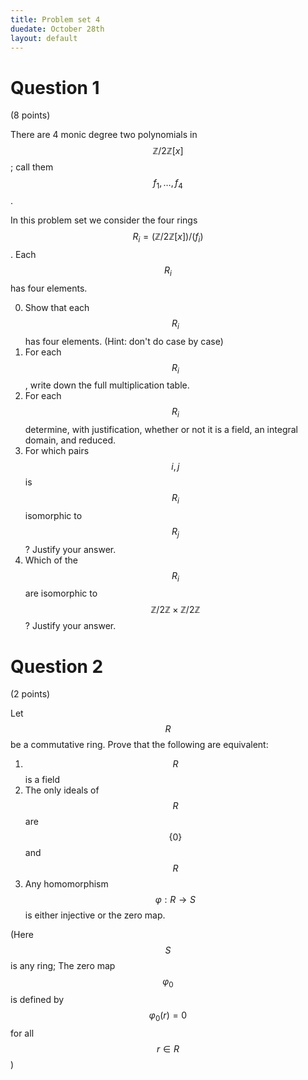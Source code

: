 ```yaml
---
title: Problem set 4
duedate: October 28th
layout: default
---
```


Question 1
======
(8 points)

There are 4 monic degree two polynomials in $$\mathbb{Z}/{2\mathbb{Z}}[x]$$; call them $$f_1,\dots, f_4$$.  

In this problem set we consider the four rings $$R_i=\left(\mathbb{Z}{/2\mathbb{Z}}[x]\right)/(f_i)$$.  Each $$R_i$$ has four elements.

0. Show that each $$R_i$$ has four elements.  (Hint: don't do case by case)
1. For each $$R_i$$, write down the full multiplication table.
2. For each $$R_i$$ determine, with justification, whether or not it is a field, an integral domain, and reduced.
3. For which pairs $$i,j$$ is $$R_i$$ isomorphic to $$R_j$$?  Justify your answer.
4. Which of the $$R_i$$ are isomorphic to $$\mathbb{Z}/2\mathbb{Z}\times \mathbb{Z}/2\mathbb{Z}$$?  Justify your answer.

Question 2 
====
(2 points)

Let $$R$$ be a commutative ring.  Prove that the following are equivalent:

1. $$R$$ is a field
2. The only ideals of $$R$$ are $$\{0\}$$ and $$R$$
3. Any homomorphism $$\varphi:R\to S$$ is either injective or the zero map.  

(Here $$S$$ is any ring; The zero map $$\varphi_0$$ is defined by $$\varphi_0(r)=0$$ for all $$r\in R$$)